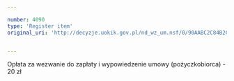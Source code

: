 ```yaml
---

number: 4090
type: 'Register item'
original_uri: 'http://decyzje.uokik.gov.pl/nd_wz_um.nsf/0/90AABC2C84B2CDC0C1257ACD003B76DB?OpenDocument'


---
```


Opłata za wezwanie do zapłaty i wypowiedzenie umowy (pożyczkobiorca) - 20 zł

